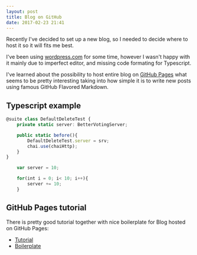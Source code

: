 ```yaml
---
layout: post
title: Blog on GitHub
date: 2017-02-23 21:41
---
```

Recently I've decided to set up a new blog, so I needed to decide where to host it so it will fits me best.

I've been using [wordpress.com](http://wordpress.com) for some time, however I wasn't happy with it
mainly due to imperfect editor, and missing code formating for Typescript.

I've learned about the possibility to host entire blog on [GitHub Pages](https://guides.github.com/features/pages/)
what seems to be pretty interesting taking into how simple it is to write new posts using famous GitHub Flavored Markdown.

## Typescript example

``` ts
@suite class DefaultDeleteTest {
    private static server: BetterVotingServer;

    public static before(){
        DefaultDeleteTest.server = srv;
        chai.use(chaiHttp);
    }
}
```

``` javascript
    var server = 10;

    for(int i = 0; i< 10; i++){
        server += 10;
    }
```

## GitHub Pages tutorial

There is pretty good tutorial together with nice boilerplate for Blog hosted on GitHub Pages:

- [Tutorial](https://www.smashingmagazine.com/2014/08/build-blog-jekyll-github-pages/)
- [Boilerplate](https://github.com/barryclark/jekyll-now)